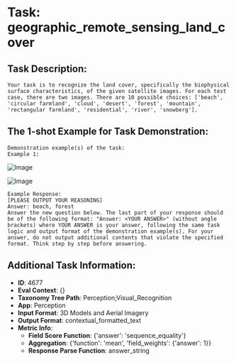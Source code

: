 # Task: geographic_remote_sensing_land_cover

## Task Description:

```
Your task is to recognize the land cover, specifically the biophysical surface characteristics, of the given satellite images. For each test case, there are two images. There are 10 possible choices: ['beach', 'circular farmland', 'cloud', 'desert', 'forest', 'mountain', 'rectangular farmland', 'residential', 'river', 'snowberg'].
```

## The 1-shot Example for Task Demonstration:

```
Demonstration example(s) of the task:
Example 1:
```

![Image](1_beach.png)

![Image](1_forest.png)

```
Example Response:
[PLEASE OUTPUT YOUR REASONING]
Answer: beach, forest
Answer the new question below. The last part of your response should be of the following format: "Answer: <YOUR ANSWER>" (without angle brackets) where YOUR ANSWER is your answer, following the same task logic and output format of the demonstration example(s). For your answer, do not output additional contents that violate the specified format. Think step by step before answering.
```

## Additional Task Information:

- **ID**: 4677
- **Eval Context**: {}
- **Taxonomy Tree Path**: Perception;Visual_Recognition
- **App**: Perception
- **Input Format**: 3D Models and Aerial Imagery
- **Output Format**: contextual_formatted_text
- **Metric Info**:
  - **Field Score Function**: {'answer': 'sequence_equality'}
  - **Aggregation**: {'function': 'mean', 'field_weights': {'answer': 1}}
  - **Response Parse Function**: answer_string
